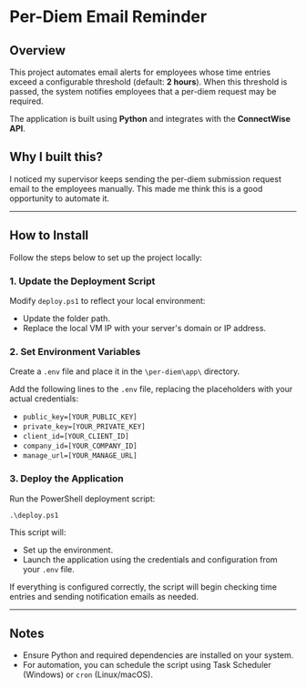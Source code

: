 # Per-Diem Email Reminder

## Overview

This project automates email alerts for employees whose time entries exceed a configurable threshold (default: **2 hours**). When this threshold is passed, the system notifies employees that a per-diem request may be required.

The application is built using **Python** and integrates with the **ConnectWise API**.

## Why I built this?

I noticed my supervisor keeps sending the per-diem submission request email to the employees manually. This made me think this is a good opportunity to automate it.

---

## How to Install

Follow the steps below to set up the project locally:

### 1. Update the Deployment Script

Modify `deploy.ps1` to reflect your local environment:

- Update the folder path.
- Replace the local VM IP with your server's domain or IP address.

### 2. Set Environment Variables

Create a `.env` file and place it in the `\per-diem\app\` directory.

Add the following lines to the `.env` file, replacing the placeholders with your actual credentials:

- `public_key=[YOUR_PUBLIC_KEY]`
- `private_key=[YOUR_PRIVATE_KEY]`
- `client_id=[YOUR_CLIENT_ID]`
- `company_id=[YOUR_COMPANY_ID]`
- `manage_url=[YOUR_MANAGE_URL]`

### 3. Deploy the Application

Run the PowerShell deployment script:

`.\deploy.ps1`

This script will:

- Set up the environment.
- Launch the application using the credentials and configuration from your `.env` file.

If everything is configured correctly, the script will begin checking time entries and sending notification emails as needed.

---

## Notes

- Ensure Python and required dependencies are installed on your system.
- For automation, you can schedule the script using Task Scheduler (Windows) or `cron` (Linux/macOS).
